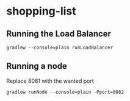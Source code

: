 # shopping-list

## Running the Load Balancer
```
gradlew --console=plain runLoadBalancer
```

## Running a node
Replace 8081 with the wanted port
```
gradlew runNode --console=plain -Pport=8082
```